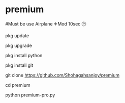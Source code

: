 # premium


#Must be use Airplane ✈Mod 10sec 🕑


pkg update

pkg upgrade

pkg install python

pkg install git

git clone https://github.com/Shohagahsanjoy/premium

cd premium

python premium-pro.py
